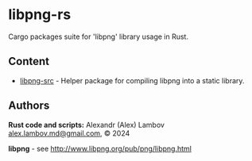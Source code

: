 # libpng-rs
Cargo packages suite for 'libpng' library usage in Rust.

## Content
* [libpng-src](libpng-src/README.md) - Helper package for compiling libpng into a static library.

## Authors
**Rust code and scripts:** Alexandr (Alex) Lambov <alex.lambov.md@gmail.com>, &copy; 2024

**libpng** -  see http://www.libpng.org/pub/png/libpng.html